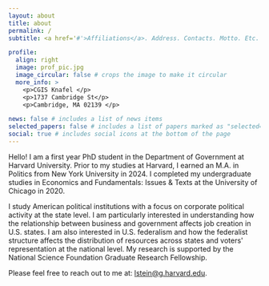 ```yaml
---
layout: about
title: about
permalink: /
subtitle: <a href='#'>Affiliations</a>. Address. Contacts. Motto. Etc.

profile:
  align: right
  image: prof_pic.jpg
  image_circular: false # crops the image to make it circular
  more_info: >
    <p>CGIS Knafel </p>
    <p>1737 Cambridge St</p>
    <p>Cambridge, MA 02139 </p>

news: false # includes a list of news items
selected_papers: false # includes a list of papers marked as "selected={true}"
social: true # includes social icons at the bottom of the page
---
```


Hello! I am a first year PhD student in the Department of Government at Harvard University. Prior to my studies at Harvard, I earned an M.A. in Politics from New York University in 2024. I completed my undergraduate studies in Economics and Fundamentals: Issues & Texts at the University of Chicago in 2020. 

I study American political institutions with a focus on corporate political activity at the state level. I am particularly interested in understanding how the relationship between business and government affects job creation in U.S. states. I am also interested in U.S. federalism and how the federalist structure affects the distribution of resources across states and voters' representation at the national level. My research is supported by the National Science Foundation Graduate Research Fellowship.

Please feel free to reach out to me at: lstein@g.harvard.edu.

